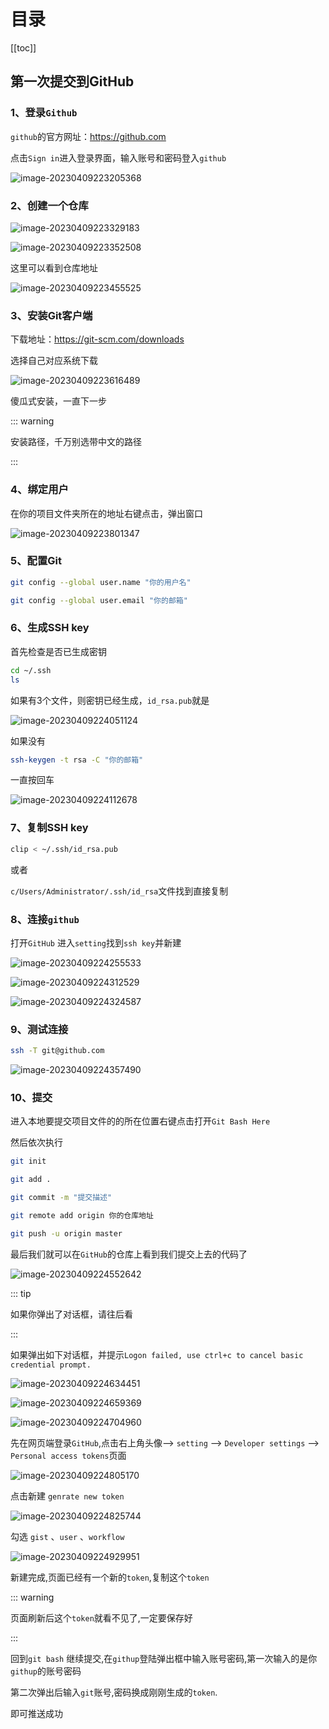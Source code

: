 # 目录

[[toc]]

## 第一次提交到GitHub

### 1、登录`Github`

`github`的官方网址：https://github.com 

点击`Sign in`进入登录界面，输入账号和密码登入`github`

![image-20230409223205368](D:\FullStackNotes\docs\guide\Git\img\image-20230409223205368.png)

### 2、创建一个仓库

![image-20230409223329183](D:\FullStackNotes\docs\guide\Git\img\image-20230409223329183.png)

![image-20230409223352508](D:\FullStackNotes\docs\guide\Git\img\image-20230409223352508.png)

这里可以看到仓库地址

![image-20230409223455525](D:\FullStackNotes\docs\guide\Git\img\image-20230409223455525.png)

### 3、安装Git客户端

下载地址：https://git-scm.com/downloads

选择自己对应系统下载

![image-20230409223616489](D:\FullStackNotes\docs\guide\Git\img\image-20230409223616489.png)

傻瓜式安装，一直下一步

::: warning

安装路径，千万别选带中文的路径

:::

### 4、绑定用户

在你的项目文件夹所在的地址右键点击，弹出窗口

![image-20230409223801347](D:\FullStackNotes\docs\guide\Git\img\image-20230409223801347.png)

### 5、配置Git

~~~bash
git config --global user.name "你的用户名"

git config --global user.email "你的邮箱" 
~~~

### 6、生成SSH key

首先检查是否已生成密钥 

~~~bash
cd ~/.ssh
ls
~~~

如果有3个文件，则密钥已经生成，`id_rsa.pub`就是

![image-20230409224051124](D:\FullStackNotes\docs\guide\Git\img\image-20230409224051124.png)

如果没有

~~~bash
ssh-keygen -t rsa -C "你的邮箱"
~~~

一直按回车

![image-20230409224112678](D:\FullStackNotes\docs\guide\Git\img\image-20230409224112678.png)

### 7、复制SSH key

~~~bash
clip < ~/.ssh/id_rsa.pub
~~~

或者

`c/Users/Administrator/.ssh/id_rsa`文件找到直接复制

### 8、连接`github`

打开`GitHub` 进入`setting`找到`ssh key`并新建

![image-20230409224255533](D:\FullStackNotes\docs\guide\Git\img\image-20230409224255533.png)

![image-20230409224312529](D:\FullStackNotes\docs\guide\Git\img\image-20230409224312529.png)

![image-20230409224324587](D:\FullStackNotes\docs\guide\Git\img\image-20230409224324587.png)

### 9、测试连接

~~~bash
ssh -T git@github.com 
~~~

![image-20230409224357490](D:\FullStackNotes\docs\guide\Git\img\image-20230409224357490.png)

### 10、提交

进入本地要提交项目文件的的所在位置右键点击打开`Git Bash Here`

然后依次执行

~~~bash
git init   

git add .

git commit -m "提交描述"

git remote add origin 你的仓库地址

git push -u origin master    
~~~

最后我们就可以在`GitHub`的仓库上看到我们提交上去的代码了

![image-20230409224552642](D:\FullStackNotes\docs\guide\Git\img\image-20230409224552642.png)

::: tip

如果你弹出了对话框，请往后看

:::

如果弹出如下对话框，并提示`Logon failed, use ctrl+c to cancel basic credential prompt.`

![image-20230409224634451](D:\FullStackNotes\docs\guide\Git\img\image-20230409224634451.png)

![image-20230409224659369](D:\FullStackNotes\docs\guide\Git\img\image-20230409224659369.png)

![image-20230409224704960](D:\FullStackNotes\docs\guide\Git\img\image-20230409224704960.png)

先在网页端登录`GitHub`,点击右上角头像–> `setting` --> `Developer settings` --> `Personal access tokens`页面

![image-20230409224805170](D:\FullStackNotes\docs\guide\Git\img\image-20230409224805170.png)

点击新建 `genrate new token`

![image-20230409224825744](D:\FullStackNotes\docs\guide\Git\img\image-20230409224825744.png)

勾选 `gist` 、`user` 、`workflow`

![image-20230409224929951](D:\FullStackNotes\docs\guide\Git\img\image-20230409224929951.png)

新建完成,页面已经有一个新的`token`,复制这个`token`

::: warning

页面刷新后这个`token`就看不见了,一定要保存好

:::

回到`git bash` 继续提交,在`githup`登陆弹出框中输入账号密码,第一次输入的是你`githup`的账号密码

第二次弹出后输入`git`账号,密码换成刚刚生成的`token`.

即可推送成功
